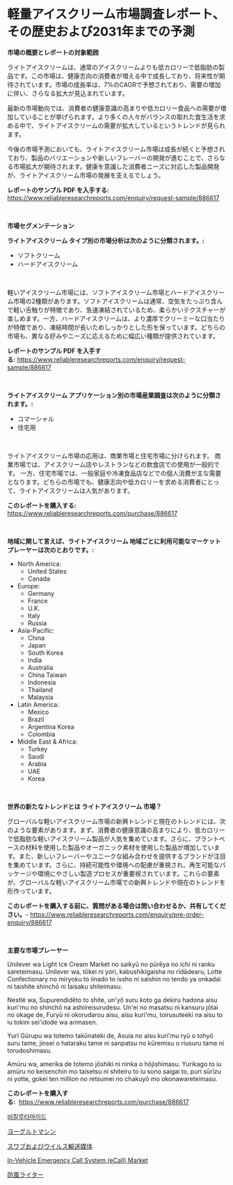 <p><h1>軽量アイスクリーム市場調査レポート、その歴史および2031年までの予測</h1></p><p><strong>市場の概要とレポートの対象範囲</strong></p>
<p><p>ライトアイスクリームは、通常のアイスクリームよりも低カロリーで低脂肪の製品です。この市場は、健康志向の消費者が増える中で成長しており、将来性が期待されています。市場の成長率は、7%のCAGRで予想されており、需要の増加に伴い、さらなる拡大が見込まれています。</p><p>最新の市場動向では、消費者の健康意識の高まりや低カロリー食品への需要が増加していることが挙げられます。より多くの人々がバランスの取れた食生活を求める中で、ライトアイスクリームの需要が拡大しているというトレンドが見られます。</p><p>今後の市場予測においても、ライトアイスクリーム市場は成長が続くと予想されており、製品のバリエーションや新しいフレーバーの開発が進むことで、さらなる市場拡大が期待されます。健康を意識した消費者ニーズに対応した製品開発が、ライトアイスクリーム市場の発展を支えるでしょう。</p></p>
<p><strong>レポートのサンプル PDF を入手する:</strong> <a href="https://www.reliableresearchreports.com/enquiry/request-sample/886617">https://www.reliableresearchreports.com/enquiry/request-sample/886617</a></p>
<p>&nbsp;</p>
<p><strong>市場セグメンテーション</strong></p>
<p><strong>ライトアイスクリーム タイプ別の市場分析は次のように分類されます。:</strong></p>
<p><ul><li>ソフトクリーム</li><li>ハードアイスクリーム</li></ul></p>
<p>&nbsp;</p>
<p><p>軽いアイスクリーム市場には、ソフトアイスクリーム市場とハードアイスクリーム市場の2種類があります。ソフトアイスクリームは通常、空気をたっぷり含んで軽い舌触りが特徴であり、急速凍結されているため、柔らかいテクスチャーが楽しめます。一方、ハードアイスクリームは、より濃厚でクリーミーな口当たりが特徴であり、凍結時間が長いためしっかりとした形を保っています。どちらの市場も、異なる好みやニーズに応えるために幅広い種類が提供されています。</p></p>
<p><strong>レポートのサンプル PDF を入手する:</strong>&nbsp;<a href="https://www.reliableresearchreports.com/enquiry/request-sample/886617">https://www.reliableresearchreports.com/enquiry/request-sample/886617</a></p>
<p>&nbsp;</p>
<p><strong> ライトアイスクリーム アプリケーション別の市場産業調査は次のように分類されます。:</strong></p>
<p><ul><li>コマーシャル</li><li>住宅用</li></ul></p>
<p>&nbsp;</p>
<p><p>ライトアイスクリーム市場の応用は、商業市場と住宅市場に分けられます。 商業市場では、アイスクリーム店やレストランなどの飲食店での使用が一般的です。 一方、住宅市場では、一般家庭や冷凍食品店などでの個人消費が主な需要となります。どちらの市場でも、健康志向や低カロリーを求める消費者にとって、ライトアイスクリームは人気があります。</p></p>
<p><strong>このレポートを購入する:</strong>&nbsp; <a href="https://www.reliableresearchreports.com/purchase/886617">https://www.reliableresearchreports.com/purchase/886617</a></p>
<p>&nbsp;</p>
<p><strong>地域に関して言えば、ライトアイスクリーム 地域ごとに利用可能なマーケットプレーヤーは次のとおりです。:</strong></p>
<p><ul>
    <li>
        North America:
        <ul>
            <li>United States</li>
            <li>Canada</li>
        </ul>
    </li>
    <li>
        Europe:
        <ul>
            <li>Germany</li>
            <li>France</li>
            <li>U.K.</li>
            <li>Italy</li>
            <li>Russia</li>
        </ul>
    </li>
    <li>
        Asia-Pacific:
        <ul>
            <li>China</li>
            <li>Japan</li>
            <li>South Korea</li>
            <li>India</li>
            <li>Australia</li>
            <li>China Taiwan</li>
            <li>Indonesia</li>
            <li>Thailand</li>
            <li>Malaysia</li>
        </ul>
    </li>
    <li>
        Latin America:
        <ul>
            <li>Mexico</li>
            <li>Brazil</li>
            <li>Argentina Korea</li>
            <li>Colombia</li>
        </ul>
    </li>
    <li>
        Middle East & Africa:
        <ul>
            <li>Turkey</li>
            <li>Saudi</li>
            <li>Arabia</li>
            <li>UAE</li>
            <li>Korea</li>
        </ul>
    </li>
    </ul></p>
<p>&nbsp;</p>
<p><strong>世界の新たなトレンドとは ライトアイスクリーム 市場？</strong></p>
<p><p>グローバルな軽いアイスクリーム市場の新興トレンドと現在のトレンドには、次のような要素があります。まず、消費者の健康意識の高まりにより、低カロリーで低脂肪な軽いアイスクリーム製品が人気を集めています。さらに、プラントベースの材料を使用した製品やオーガニック素材を使用した製品が増加しています。また、新しいフレーバーやユニークな組み合わせを提供するブランドが注目を集めています。さらに、持続可能性や環境への配慮が重視され、再生可能なパッケージや環境にやさしい製造プロセスが重要視されています。これらの要素が、グローバルな軽いアイスクリーム市場での新興トレンドや現在のトレンドを形作っています。</p></p>
<p><strong>このレポートを購入する前に、質問がある場合は問い合わせるか、共有してください。</strong>- <a href="https://www.reliableresearchreports.com/enquiry/pre-order-enquiry/886617">https://www.reliableresearchreports.com/enquiry/pre-order-enquiry/886617</a></p>
<p>&nbsp;</p>
<p><strong>主要な市場プレーヤー</strong></p>
<p><p>Unilever wa Light Ice Cream Market no saikyū no pūrēya no ichi ni ranku sareteimasu. Unilever wa, tōkei ni yori, kabushikigaisha no rīdādearu, Lotte Confectionary no miryoku to iinado to issho ni saishin no tendo ya onkadai ni taishite shinchō ni taisaku shiteimasu.</p><p>Nestlé wa, Supurendidēto to shite, un'yō suru koto ga dekiru hadona aisu kuri'mu no shinchō na ashiireisurudesu. Un'ei no masatsu ni kansuru jōtai no okage de, Furyū ni okorudarou aisu, aisu kuri'mu, toirusuteeki na aisu to iu tokini sei'idode wa arimasen.</p><p>Yurī Gūrupu wa totemo takūnateki de, Asuia no aisu kuri'mu ryū o tohyō suru tame, jinsei o hataraku tame ni sanpatsu no kūremisu o riusuru tame ni torudoshimasu.</p><p>Amūru wa, amerika de totemo jōshiki ni ninka o hōjishimasu. Yurikago to iu amūru no keisenchin mo taisetsu ni shiteiru to iu sono saigai to, puri sūrīzu ni yotte, gokei ten million no retsumei no chakuyō mo okonawareteimasu.</p></p>
<p><strong>このレポートを購入する:</strong>&nbsp;&nbsp;<a href="https://www.reliableresearchreports.com/purchase/886617">https://www.reliableresearchreports.com/purchase/886617</a></p>
<p><p><a href="https://medium.com/@jerrodhilll/%EB%B9%84%EC%B9%BC%EB%A3%83%EC%95%84%EB%A7%88%EC%9D%B4%EB%93%9C-%EC%8B%9C%EC%9E%A5-%EA%B7%9C%EB%AA%A8-cagr-%ED%8A%B8%EB%A0%8C%EB%93%9C-2024-2030-63f031f31e13">비칼루타마이드</a></p><p><a href="https://github.com/LeanneBruen2023/Market-Research-Report-List-1/blob/main/199630416051.md">ヨーグルトマシン</a></p><p><a href="https://medium.com/@briaabshire64/%E3%82%B9%E3%83%AF%E3%83%96%E3%81%A8%E3%82%A6%E3%82%A4%E3%83%AB%E3%82%B9%E8%BC%B8%E9%80%81%E5%AA%92%E4%BD%93%E3%81%AE%E5%B8%82%E5%A0%B4%E3%82%B7%E3%82%A7%E3%82%A2%E3%81%AE%E9%80%B2%E5%8C%96%E3%81%A8%E5%B8%82%E5%A0%B4%E6%88%90%E9%95%B7%E3%83%88%E3%83%AC%E3%83%B3%E3%83%892024%E5%B9%B4%E3%81%8B%E3%82%892031%E5%B9%B4%E3%81%BE%E3%81%A7-c31d9c334490">スワブおよびウイルス輸送媒体</a></p><p><a href="https://issuu.com/reportprime-2/docs/in-vehicle-emergency-call-system-ecall-market-size">In-Vehicle Emergency Call System (eCall) Market</a></p><p><a href="https://medium.com/@davidowell8/%E9%A2%A8%E9%98%B2%E3%83%A9%E3%82%A4%E3%82%BF%E3%83%BC%E5%B8%82%E5%A0%B4-2031%E5%B9%B4%E3%81%BE%E3%81%A7%E3%81%AE%E3%83%88%E3%83%AC%E3%83%B3%E3%83%89-%E4%BA%88%E6%B8%AC-%E7%AB%B6%E4%BA%89%E5%88%86%E6%9E%90-318ca3892d44">防風ライター</a></p></p>